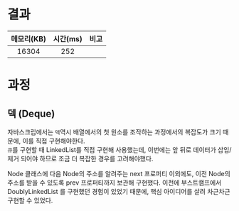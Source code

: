 # 결과
| 메모리(KB) | 시간(ms) | 비고 |
| :---: | :---: | :-- |
| 16304 | 252 |  | 

# 과정
## 덱 (Deque)
자바스크립에서는 `덱`역시 배열에서의 첫 원소를 조작하는 과정에서의 복잡도가 크기 때문에, 이를 직접 구현해야한다.  
`큐`를 구현할 때 LinkedList를 직접 구현해 사용했는데, 이번에는 앞 뒤로 데이터가 삽입/제거 되어야 하므로 조금 더 복잡한 경우를 고려해야했다.  

Node 클래스에 다음 Node의 주소를 알려주는 next 프로퍼티 이외에도, 이전 Node의 주소를 받을 수 있도록 prev 프로퍼티까지 보관해 구현했다. 이전에 부스트캠프에서 DoublyLinkedList 를 구현했던 경험이 있었기 때문에, 핵심 아이디어를 살려 차근차근 구현할 수 있었다.  